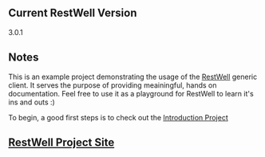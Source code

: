 ## Current RestWell Version
3.0.1

## Notes
This is an example project demonstrating the usage of the [RestWell](https://github.com/StephenMP/RestWell) generic client. It serves the purpose of providing meainingful, hands on documentation. Feel free to use it as a playground for RestWell to learn it's ins and outs :)

To begin, a good first steps is to check out the [Introduction Project](https://github.com/StephenMP/RestWell.Examples/tree/master/Introduction)

## [RestWell Project Site](https://github.com/StephenMP/RestWell)
